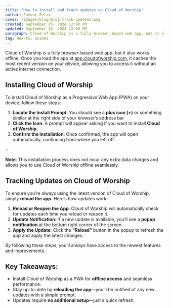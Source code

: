 ```yaml
---
title: "How to install and track updates on Cloud of Worship"
author: Favour Felix
cover: /images/blog/blog-track-updates.png
created: September 25, 2024 12:00 PM
updated: September 25, 2024 12:00 PM
paragraph: Cloud of Worship is a fully browser-based web app, but it also works offline. Once you load the app, it caches the most recent version on your device, allowing you to access it without an active internet connection.
tag: How-to, Guides
---
```


Cloud of Worship is a fully browser-based web app, but it also works offline. Once you load the app at [app.cloudofworship.com](http://app.cloudofworship.com/), it caches the most recent version on your device, allowing you to access it without an active internet connection.

## Installing Cloud of Worship

To install Cloud of Worship as a Progressive Web App (PWA) on your device, follow these steps:

1. **Locate the Install Prompt**: You should see a **plus icon (+)** or something similar at the right side of your browser’s address bar
2. **Click the Icon**: A prompt will appear asking if you want to install **Cloud of Worship.**
3. **Confirm the Installation**: Once confirmed, the app will open automatically, continuing from where you left off.

<aside>
💡

**Note**: This installation process does not incur any extra data charges and allows you to use Cloud of Worship offline seamlessly.

</aside>

## Tracking Updates on Cloud of Worship

To ensure you’re always using the latest version of Cloud of Worship, simply **reload the app**. Here’s how updates work:

1. **Reload or Reopen the App**: Cloud of Worship will automatically check for updates each time you reload or reopen it.
2. **Update Notification**: If a new update is available, you’ll see a **popup notification** at the bottom right corner of the screen.
3. **Apply the Update**: Click the **“Reload”** button in the popup to refresh the app and apply the latest changes.

By following these steps, you’ll always have access to the newest features and improvements.

## Key Takeaways:

- Install Cloud of Worship as a PWA for **offline access** and seamless performance.
- Stay up-to-date by **reloading the app**—you’ll be notified of any new updates with a simple prompt.
- Updates require **no additional setup**—just a quick refresh.